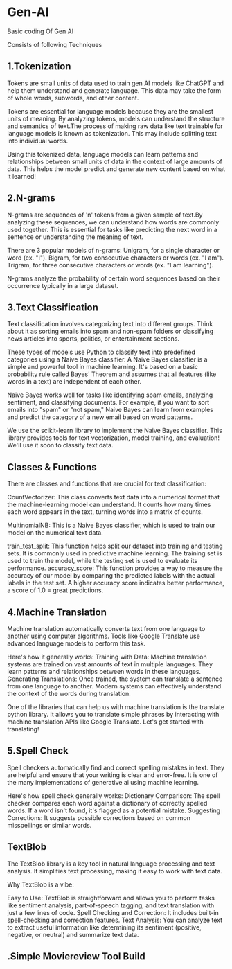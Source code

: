 # Gen-AI
Basic coding Of Gen AI

Consists of following Techniques
 
## 1.Tokenization

Tokens are small units of data used to train gen AI models like ChatGPT and help them understand and generate language. This data may take the form of whole words, subwords, and other content.

Tokens are essential for language models because they are the smallest units of meaning. By analyzing tokens, models can understand the structure and semantics of text.The process of making raw data like text trainable for language models is known as tokenization. This may include splitting text into individual words.

Using this tokenized data, language models can learn patterns and relationships between small units of data in the context of large amounts of data. This helps the model predict and generate new content based on what it learned!

## 2.N-grams

N-grams are sequences of 'n' tokens from a given sample of text.By analyzing these sequences, we can understand how words are commonly used together. This is essential for tasks like predicting the next word in a sentence or understanding the meaning of text.

There are 3 popular models of n-grams:
Unigram, for a single character or word (ex. "I").
Bigram, for two consecutive characters or words (ex. "I am").
Trigram, for three consecutive characters or words (ex. "I am learning").

N-grams analyze the probability of certain word sequences based on their occurrence typically in a large dataset.

## 3.Text Classification

Text classification involves categorizing text into different groups. Think about it as sorting emails into spam and non-spam folders or classifying news articles into sports, politics, or entertainment sections.

These types of models use Python to classify text into predefined categories using a Naive Bayes classifier. A Naive Bayes classifier is a simple and powerful tool in machine learning. It's based on a basic probability rule called Bayes' Theorem and assumes that all features (like words in a text) are independent of each other.

Naive Bayes works well for tasks like identifying spam emails, analyzing sentiment, and classifying documents. For example, if you want to sort emails into "spam" or "not spam," Naive Bayes can learn from examples and predict the category of a new email based on word patterns.

We use the scikit-learn library to implement the Naive Bayes classifier. This library provides tools for text vectorization, model training, and evaluation! We'll use it soon to classify text data.

## Classes & Functions
There are classes and functions that are crucial for text classification:

CountVectorizer: This class converts text data into a numerical format that the machine-learning model can understand. It counts how many times each word appears in the text, turning words into a matrix of counts.

MultinomialNB: This is a Naive Bayes classifier, which is used to train our model on the numerical text data.

train_test_split: This function helps split our dataset into training and testing sets. It is commonly used in predictive machine learning. The training set is used to train the model, while the testing set is used to evaluate its performance. 
accuracy_score: This function provides a way to measure the accuracy of our model by comparing the predicted labels with the actual labels in the test set. A higher accuracy score indicates better performance, a score of 1.0 = great predictions.
 
## 4.Machine Translation

Machine translation automatically converts text from one language to another using computer algorithms. Tools like Google Translate use advanced language models to perform this task.

Here's how it generally works:
Training with Data: Machine translation systems are trained on vast amounts of text in multiple languages. They learn patterns and relationships between words in these languages.
Generating Translations: Once trained, the system can translate a sentence from one language to another. Modern systems can effectively understand the context of the words during translation.

One of the libraries that can help us with machine translation is the translate python library. It allows you to translate simple phrases by interacting with machine translation APIs like Google Translate. Let's get started with translating!

## 5.Spell Check

Spell checkers automatically find and correct spelling mistakes in text. They are helpful and ensure that your writing is clear and error-free. It is one of the many implementations of generative ai using machine learning.

Here's how spell check generally works:
Dictionary Comparison: The spell checker compares each word against a dictionary of correctly spelled words. If a word isn't found, it's flagged as a potential mistake.
Suggesting Corrections: It suggests possible corrections based on common misspellings or similar words.

## TextBlob
The TextBlob library is a key tool in natural language processing and text analysis. It simplifies text processing, making it easy to work with text data.

Why TextBlob is a vibe:

Easy to Use: TextBlob is straightforward and allows you to perform tasks like sentiment analysis, part-of-speech tagging, and text translation with just a few lines of code.
Spell Checking and Correction: It includes built-in spell-checking and correction features.
Text Analysis: You can analyze text to extract useful information like determining its sentiment (positive, negative, or neutral) and summarize text data.

## .Simple Moviereview  Tool Build
 
